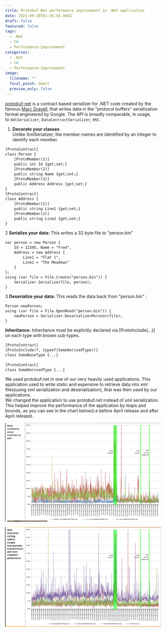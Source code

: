 ```yaml
---
title: Protobuf.Net performance improvement in .Net application
date: 2021-09-30T01:35:43.949Z
draft: false
featured: false
tags:
  - .Net
  - C#
  - Performance-Improvement
categories:
  - .Net
  - C#
  - Performance-Improvement
image:
  filename: ""
  focal_point: Smart
  preview_only: false
---
```

[protobuf-net](https://github.com/protobuf-net/protobuf-net) is a contract based serializer for .NET code created by the famous [Marc Gravell](https://github.com/mgravell), that writes data in the "protocol buffers" serialization format engineered by Google. The API is broadly comparable, in usage, to `XmlSerializer`, `DataContractSerializer`, etc. 

1. **Decorate your classes**\
Unlike XmlSerializer, the member-names are identified by an integer to identify each member. 

```
[ProtoContract]
class Person {
    [ProtoMember(1)]
    public int Id {get;set;}
    [ProtoMember(2)]
    public string Name {get;set;}
    [ProtoMember(3)]
    public Address Address {get;set;}
}
[ProtoContract]
class Address {
    [ProtoMember(1)]
    public string Line1 {get;set;}
    [ProtoMember(2)]
    public string Line2 {get;set;}
}
```

2 **Serialize your data:** This writes a 32 byte file to "person.bin"

```
var person = new Person {
    Id = 12345, Name = "Fred",
    Address = new Address {
        Line1 = "Flat 1",
        Line2 = "The Meadows"
    }
};
using (var file = File.Create("person.bin")) {
    Serializer.Serialize(file, person);
}
```

3 **Deserialize your data:** This reads the data back from "person.bin" :

```
Person newPerson;
using (var file = File.OpenRead("person.bin")) {
    newPerson = Serializer.Deserialize<Person>(file);
}
```

**Inheritance:** Inheritance must be explicitly declared via \[ProtoInclude(...)] on each type with known sub-types.

```
[ProtoContract]
[ProtoInclude(7, typeof(SomeDerivedType))]
class SomeBaseType {...}

[ProtoContract]
class SomeDerivedType {...}
```

We used protobuf.net in one of our very heavily used applications. This application used to write static and expensive to retrieve data into xml files(using xml serialization and deserialization), that was then used by our applications.  \
We changed the application to use protobuf.net instead of xml serialization. This helped improve the performance of the application by leaps and bounds, as you can see in the chart below(i.e before April release and after April release). 

![Protobuf.Net-performance improvement](protobuf.net-performanceimprovement2.png "Protobuf.Net-performance improvement")

![Protobuf.Net-Performance improvement](protobuf.net-performanceimprovement.png "Protobuf.Net-Performance improvement")